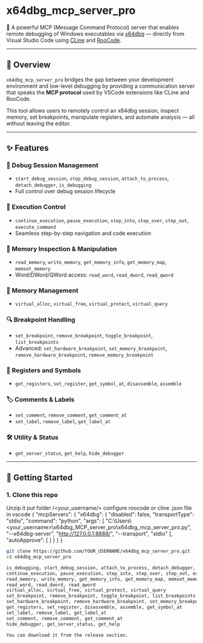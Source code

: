# x64dbg_mcp_server_pro

🔧 A powerful MCP (Message Command Protocol) server that enables remote debugging of Windows executables via [x64dbg](https://x64dbg.com) — directly from Visual Studio Code using [CLine](https://marketplace.visualstudio.com/items?itemName=saoudrizwan.claude-dev) and [RooCode](https://marketplace.visualstudio.com/items?itemName=RooVeterinaryInc.roo-cline).

---

## 📌 Overview

`x64dbg_mcp_server_pro` bridges the gap between your development environment and low-level debugging by providing a communication server that speaks the **MCP protocol** used by VSCode extensions like CLine and RooCode.

This tool allows users to remotely control an x64dbg session, inspect memory, set breakpoints, manipulate registers, and automate analysis — all without leaving the editor.

---

## ✨ Features

### 🔄 Debug Session Management
- `start_debug_session`, `stop_debug_session`, `attach_to_process`, `detach_debugger`, `is_debugging`
- Full control over debug session lifecycle

### 🐞 Execution Control
- `continue_execution`, `pause_execution`, `step_into`, `step_over`, `step_out`, `execute_command`
- Seamless step-by-step navigation and code execution

### 💾 Memory Inspection & Manipulation
- `read_memory`, `write_memory`, `get_memory_info`, `get_memory_map`, `memset_memory`
- Word/DWord/QWord access: `read_word`, `read_dword`, `read_qword`

### 🧱 Memory Management
- `virtual_alloc`, `virtual_free`, `virtual_protect`, `virtual_query`

### 🔍 Breakpoint Handling
- `set_breakpoint`, `remove_breakpoint`, `toggle_breakpoint`, `list_breakpoints`
- Advanced: `set_hardware_breakpoint`, `set_memory_breakpoint`, `remove_hardware_breakpoint`, `remove_memory_breakpoint`

### 🧠 Registers and Symbols
- `get_registers`, `set_register`, `get_symbol_at`, `disassemble`, `assemble`

### 🏷 Comments & Labels
- `set_comment`, `remove_comment`, `get_comment_at`
- `set_label`, `remove_label`, `get_label_at`

### 🛠 Utility & Status
- `get_server_status`, `get_help`, `hide_debugger`

---

## 🚀 Getting Started

### 1. Clone this repo
Unzip it
put folder /<your_username/>
configure roocode or cline .json file in vscode
{
  "mcpServers": {
    "x64dbg": {
      "disabled": false,
      "transportType": "stdio",
      "command": "python",
      "args": [
        "C:\\Users\\<your_username>\\x64dbg_MCP_server_pro\\x64dbg_mcp_server_pro.py",
        "--x64dbg-server",
        "http://127.0.0.1:8888/",
        "--transport",
        "stdio"
      ],
      "autoApprove": [
      ]
    }
  }
}

```bash
git clone https://github.com/YOUR_USERNAME/x64dbg_mcp_server_pro.git
cd x64dbg_mcp_server_pro

is_debugging, start_debug_session, attach_to_process, detach_debugger, stop_debug_session
continue_execution, pause_execution, step_into, step_over, step_out, execute_command
read_memory, write_memory, get_memory_info, get_memory_map, memset_memory
read_word, read_dword, read_qword
virtual_alloc, virtual_free, virtual_protect, virtual_query
set_breakpoint, remove_breakpoint, toggle_breakpoint, list_breakpoints
set_hardware_breakpoint, remove_hardware_breakpoint, set_memory_breakpoint, remove_memory_breakpoint
get_registers, set_register, disassemble, assemble, get_symbol_at
set_label, remove_label, get_label_at
set_comment, remove_comment, get_comment_at
hide_debugger, get_server_status, get_help

You can download it from the release section.
